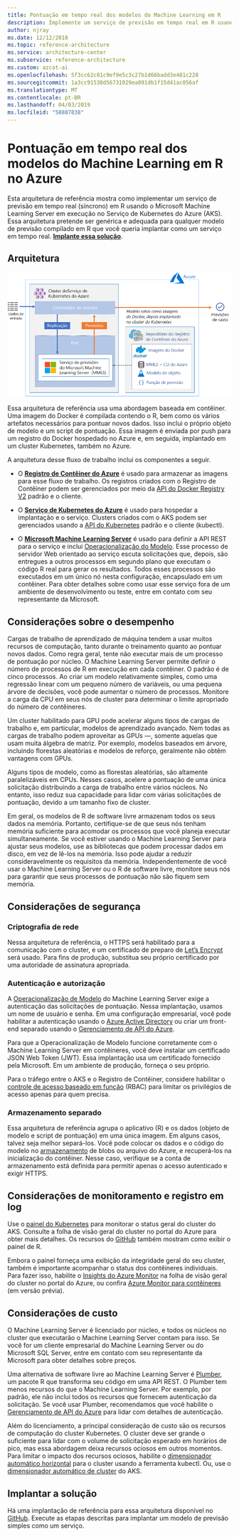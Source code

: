 ```yaml
---
title: Pontuação em tempo real dos modelos do Machine Learning em R
description: Implemente um serviço de previsão em tempo real em R usando o Machine Learning Server em execução no Serviço de Kubernetes do Azure (AKS).
author: njray
ms.date: 12/12/2018
ms.topic: reference-architecture
ms.service: architecture-center
ms.subservice: reference-architecture
ms.custom: azcat-ai
ms.openlocfilehash: 5f3cc62c81c9ef9e5c3c27b1d66badd3e481c228
ms.sourcegitcommit: 1a3cc91530d56731029ea091db1f15d41ac056af
ms.translationtype: MT
ms.contentlocale: pt-BR
ms.lasthandoff: 04/03/2019
ms.locfileid: "58887838"
---
```

# <a name="real-time-scoring-of-r-machine-learning-models-on-azure"></a>Pontuação em tempo real dos modelos do Machine Learning em R no Azure

Esta arquitetura de referência mostra como implementar um serviço de previsão em tempo real (síncrono) em R usando o Microsoft Machine Learning Server em execução no Serviço de Kubernetes do Azure (AKS). Essa arquitetura pretende ser genérica e adequada para qualquer modelo de previsão compilado em R que você queria implantar como um serviço em tempo real. **[Implante essa solução][github]**.

## <a name="architecture"></a>Arquitetura

![Pontuação em tempo real dos modelos do Machine Learning em R no Azure][0]

Essa arquitetura de referência usa uma abordagem baseada em contêiner. Uma imagem do Docker é compilada contendo o R, bem como os vários artefatos necessários para pontuar novos dados. Isso inclui o próprio objeto de modelo e um script de pontuação. Essa imagem é enviada por push para um registro do Docker hospedado no Azure e, em seguida, implantado em um cluster Kubernetes, também no Azure.

A arquitetura desse fluxo de trabalho inclui os componentes a seguir.

- O **[Registro de Contêiner do Azure][acr]** é usado para armazenar as imagens para esse fluxo de trabalho. Os registros criados com o Registro de Contêiner podem ser gerenciados por meio da [API do Docker Registry V2][docker] padrão e o cliente.

- O **[Serviço de Kubernetes do Azure][aks]** é usado para hospedar a implantação e o serviço. Clusters criados com o AKS podem ser gerenciados usando a [API do Kubernetes][k-api] padrão e o cliente (kubectl).

- O **[Microsoft Machine Learning Server][mmls]** é usado para definir a API REST para o serviço e inclui [Operacionalização do Modelo][operationalization]. Esse processo de servidor Web orientado ao serviço escuta solicitações que, depois, são entregues a outros processos em segundo plano que executam o código R real para gerar os resultados. Todos esses processos são executados em um único nó nesta configuração, encapsulado em um contêiner. Para obter detalhes sobre como usar esse serviço fora de um ambiente de desenvolvimento ou teste, entre em contato com seu representante da Microsoft.

## <a name="performance-considerations"></a>Considerações sobre o desempenho

Cargas de trabalho de aprendizado de máquina tendem a usar muitos recursos de computação, tanto durante o treinamento quanto ao pontuar novos dados. Como regra geral, tente não executar mais de um processo de pontuação por núcleo. O Machine Learning Server permite definir o número de processos de R em execução em cada contêiner. O padrão é de cinco processos. Ao criar um modelo relativamente simples, como uma regressão linear com um pequeno número de variáveis, ou uma pequena árvore de decisões, você pode aumentar o número de processos. Monitore a carga da CPU em seus nós de cluster para determinar o limite apropriado do número de contêineres.

Um cluster habilitado para GPU pode acelerar alguns tipos de cargas de trabalho e, em particular, modelos de aprendizado avançado. Nem todas as cargas de trabalho podem aproveitar as GPUs &mdash;, somente aquelas que usam muita álgebra de matriz. Por exemplo, modelos baseados em árvore, incluindo florestas aleatórias e modelos de reforço, geralmente não obtêm vantagens com GPUs.

Alguns tipos de modelo, como as florestas aleatórias, são altamente paralelizáveis em CPUs. Nesses casos, acelere a pontuação de uma única solicitação distribuindo a carga de trabalho entre vários núcleos. No entanto, isso reduz sua capacidade para lidar com várias solicitações de pontuação, devido a um tamanho fixo de cluster.

Em geral, os modelos de R de software livre armazenam todos os seus dados na memória. Portanto, certifique-se de que seus nós tenham memória suficiente para acomodar os processos que você planeja executar simultaneamente. Se você estiver usando o Machine Learning Server para ajustar seus modelos, use as bibliotecas que podem processar dados em disco, em vez de lê-los na memória. Isso pode ajudar a reduzir consideravelmente os requisitos da memória. Independentemente de você usar o Machine Learning Server ou o R de software livre, monitore seus nós para garantir que seus processos de pontuação não são fiquem sem memória.

## <a name="security-considerations"></a>Considerações de segurança

### <a name="network-encryption"></a>Criptografia de rede

Nessa arquitetura de referência, o HTTPS será habilitado para a comunicação com o cluster, e um certificado de preparo de [Let’s Encrypt][encrypt] será usado. Para fins de produção, substitua seu próprio certificado por uma autoridade de assinatura apropriada.

### <a name="authentication-and-authorization"></a>Autenticação e autorização

A [Operacionalização de Modelo][operationalization] do Machine Learning Server exige a autenticação das solicitações de pontuação. Nessa implantação, usamos um nome de usuário e senha. Em uma configuração empresarial, você pode habilitar a autenticação usando o [Azure Active Directory][AAD] ou criar um front-end separado usando o [Gerenciamento de API do Azure][API].

Para que a Operacionalização de Modelo funcione corretamente com o Machine Learning Server em contêineres, você deve instalar um certificado JSON Web Token (JWT). Essa implantação usa um certificado fornecido pela Microsoft. Em um ambiente de produção, forneça o seu próprio.

Para o tráfego entre o AKS e o Registro de Contêiner, considere habilitar o [controle de acesso baseado em função][rbac] (RBAC) para limitar os privilégios de acesso apenas para quem precisa.

### <a name="separate-storage"></a>Armazenamento separado

Essa arquitetura de referência agrupa o aplicativo (R) e os dados (objeto de modelo e script de pontuação) em uma única imagem. Em alguns casos, talvez seja melhor separá-los. Você pode colocar os dados e o código do modelo no [armazenamento][storage] de blobs ou arquivo do Azure, e recuperá-los na inicialização do contêiner. Nesse caso, verifique se a conta de armazenamento está definida para permitir apenas o acesso autenticado e exigir HTTPS.

## <a name="monitoring-and-logging-considerations"></a>Considerações de monitoramento e registro em log

Use o [painel do Kubernetes][dashboard] para monitorar o status geral do cluster do AKS. Consulte a folha de visão geral do cluster no portal do Azure para obter mais detalhes. Os recursos do [GitHub][github] também mostram como exibir o painel de R.

Embora o painel forneça uma exibição da integridade geral do seu cluster, também é importante acompanhar o status dos contêineres individuais. Para fazer isso, habilite o [Insights do Azure Monitor][monitor] na folha de visão geral do cluster no portal do Azure, ou confira [Azure Monitor para contêineres][monitor-containers] (em versão prévia).

## <a name="cost-considerations"></a>Considerações de custo

O Machine Learning Server é licenciado por núcleo, e todos os núcleos no cluster que executarão o Machine Learning Server contam para isso. Se você for um cliente empresarial do Machine Learning Server ou do Microsoft SQL Server, entre em contato com seu representante da Microsoft para obter detalhes sobre preços.

Uma alternativa de software livre ao Machine Learning Server é [Plumber][plumber], um pacote R que transforma seu código em uma API REST. O Plumber tem menos recursos do que o Machine Learning Server. Por exemplo, por padrão, ele não inclui todos os recursos que fornecem autenticação da solicitação. Se você usar Plumber, recomendamos que você habilite o [Gerenciamento de API do Azure][API] para lidar com detalhes de autenticação.

Além do licenciamento, a principal consideração de custo são os recursos de computação do cluster Kubernetes. O cluster deve ser grande o suficiente para lidar com o volume de solicitação esperado em horários de pico, mas essa abordagem deixa recursos ociosos em outros momentos. Para limitar o impacto dos recursos ociosos, habilite o [dimensionador automático horizontal][autoscaler] para o cluster usando a ferramenta kubectl. Ou, use o [dimensionador automático de cluster][cluster-autoscaler] do AKS.

## <a name="deploy-the-solution"></a>Implantar a solução

Há uma implantação de referência para essa arquitetura disponível no [GitHub][github]. Execute as etapas descritas para implantar um modelo de previsão simples como um serviço.

<!-- links -->
[AAD]: /azure/active-directory/fundamentals/active-directory-whatis
[API]: /azure/api-management/api-management-key-concepts
[ACR]: /azure/container-registry/container-registry-intro
[AKS]: /azure/aks/intro-kubernetes
[autoscaler]: https://kubernetes.io/docs/tasks/run-application/horizontal-pod-autoscale/
[cluster-autoscaler]: /azure/aks/autoscaler
[monitor]: /azure/monitoring/monitoring-container-insights-overview
[dashboard]: /azure/aks/kubernetes-dashboard
[docker]: https://docs.docker.com/registry/spec/api/
[encrypt]: https://letsencrypt.org/
[gitHub]: https://github.com/Azure/RealtimeRDeployment
[K-API]: https://kubernetes.io/docs/reference/
[MMLS]: /machine-learning-server/what-is-machine-learning-server
[monitor-containers]: /azure/azure-monitor/insights/container-insights-overview
[operationalization]: /machine-learning-server/what-is-operationalization
[plumber]: https://www.rplumber.io
[RBAC]: /azure/role-based-access-control/overview
[storage]: /azure/storage/common/storage-introduction
[0]: ./_images/realtime-scoring-r.png
